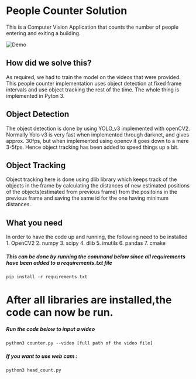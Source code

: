 # People Counter Solution

This is a Computer Vision Application that counts the number of people entering and exiting a building.

![Demo](/demo/Demo.gif)


## How did we solve this?
As required, we had to train the model on the videos that were provided.
This people counter implementation uses object detection at fixed frame intervals and use object tracking the rest of the time. The whole thing is implemented in Pyton 3.

## Object Detection
	
The object detection is done by using YOLO_v3 implemented with openCV2. Normally Yolo v3 is very fast when implemented through darknet, and gives approx. 30fps, but when implemented using opencv it goes down to a mere 3-5fps. Hence object tracking has been added to speed things up a bit.

## Object Tracking
	
Object tracking here is done using dlib library which keeps track of the objects in the frame by calculating the distances of new estimated positions of the objects(estimated from previous frame) from the positoins in the previous frame and saving the same id for the one having minimum distances.


## What you need
	
In order to have the code up and running, the following need to be installed
	1. OpenCV2
	2. numpy
	3. scipy
	4. dlib
	5. imutils
	6. pandas
	7. cmake
##### This can be done by running the command below since all requirements have been added to a requirements.txt file
    pip install -r requirements.txt
    

# After all libraries are installed,the code can now be run.
##### Run the code below to input a video
    python3 counter.py --video [full path of the video file]
##### If you want to use web cam : 
    python3 head_count.py  


	

 
